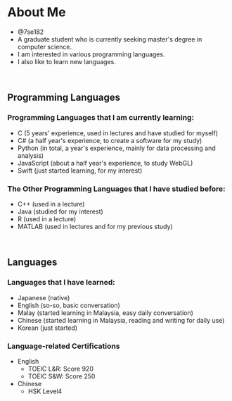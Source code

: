 # About Me
<p>

- @7se182
- A graduate student who is currently seeking master's degree in computer science.
- I am interested in various programming languages.
- I also like to learn new languages.
</p>
<br>

## Programming Languages
<p>

### Programming Languages that I am currently learning:
  - C (5 years' experience, used in lectures and have studied for myself)
  - C# (a half year's experience, to create a software for my study)
  - Python (in total, a year's experience, mainly for data processing and analysis)
  - JavaScript (about a half year's experience, to study WebGL)
  - Swift (just started learning, for my interest)
</p>
<p>

### The Other Programming Languages that I have studied before:
  - C++ (used in a lecture)
  - Java (studied for my interest)
  - R (used in a lecture)
  - MATLAB (used in lectures and for my previous study)
</p>
<br>  

## Languages 
<p>
  
### Languages that I have learned:
  - Japanese (native)
  - English (so-so, basic conversation)
  - Malay (started learning in Malaysia, easy daily conversation)
  - Chinese (started learning in Malaysia, reading and writing for daily use)
  - Korean (just started)
</p>
<p>

### Language-related Certifications
  - English
    - TOEIC L&R: Score 920
    - TOEIC S&W: Score 250
  - Chinese
    - HSK Level4
</p>

<!---
7se182/7se182 is a ✨ special ✨ repository because its `README.md` (this file) appears on your GitHub profile.
You can click the Preview link to take a look at your changes.
--->
